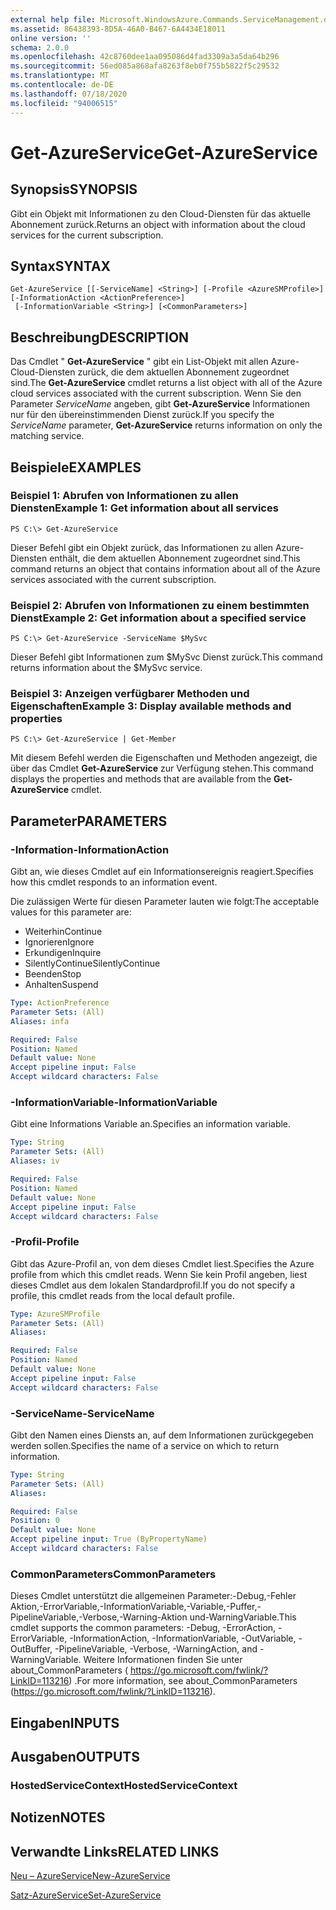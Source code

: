 ```yaml
---
external help file: Microsoft.WindowsAzure.Commands.ServiceManagement.dll-Help.xml
ms.assetid: 86438393-8D5A-46A0-B467-6A4434E18011
online version: ''
schema: 2.0.0
ms.openlocfilehash: 42c8760dee1aa095086d4fad3309a3a5da64b296
ms.sourcegitcommit: 56ed085a868afa8263f8eb0f755b5822f5c29532
ms.translationtype: MT
ms.contentlocale: de-DE
ms.lasthandoff: 07/18/2020
ms.locfileid: "94006515"
---
```

# <span data-ttu-id="ad3b5-101">Get-AzureService</span><span class="sxs-lookup"><span data-stu-id="ad3b5-101">Get-AzureService</span></span>

## <span data-ttu-id="ad3b5-102">Synopsis</span><span class="sxs-lookup"><span data-stu-id="ad3b5-102">SYNOPSIS</span></span>
<span data-ttu-id="ad3b5-103">Gibt ein Objekt mit Informationen zu den Cloud-Diensten für das aktuelle Abonnement zurück.</span><span class="sxs-lookup"><span data-stu-id="ad3b5-103">Returns an object with information about the cloud services for the current subscription.</span></span>

## <span data-ttu-id="ad3b5-104">Syntax</span><span class="sxs-lookup"><span data-stu-id="ad3b5-104">SYNTAX</span></span>

```
Get-AzureService [[-ServiceName] <String>] [-Profile <AzureSMProfile>] [-InformationAction <ActionPreference>]
 [-InformationVariable <String>] [<CommonParameters>]
```

## <span data-ttu-id="ad3b5-105">Beschreibung</span><span class="sxs-lookup"><span data-stu-id="ad3b5-105">DESCRIPTION</span></span>
<span data-ttu-id="ad3b5-106">Das Cmdlet " **Get-AzureService** " gibt ein List-Objekt mit allen Azure-Cloud-Diensten zurück, die dem aktuellen Abonnement zugeordnet sind.</span><span class="sxs-lookup"><span data-stu-id="ad3b5-106">The **Get-AzureService** cmdlet returns a list object with all of the Azure cloud services associated with the current subscription.</span></span>
<span data-ttu-id="ad3b5-107">Wenn Sie den Parameter *ServiceName* angeben, gibt **Get-AzureService** Informationen nur für den übereinstimmenden Dienst zurück.</span><span class="sxs-lookup"><span data-stu-id="ad3b5-107">If you specify the *ServiceName* parameter, **Get-AzureService** returns information on only the matching service.</span></span>

## <span data-ttu-id="ad3b5-108">Beispiele</span><span class="sxs-lookup"><span data-stu-id="ad3b5-108">EXAMPLES</span></span>

### <span data-ttu-id="ad3b5-109">Beispiel 1: Abrufen von Informationen zu allen Diensten</span><span class="sxs-lookup"><span data-stu-id="ad3b5-109">Example 1: Get information about all services</span></span>
```
PS C:\> Get-AzureService
```

<span data-ttu-id="ad3b5-110">Dieser Befehl gibt ein Objekt zurück, das Informationen zu allen Azure-Diensten enthält, die dem aktuellen Abonnement zugeordnet sind.</span><span class="sxs-lookup"><span data-stu-id="ad3b5-110">This command returns an object that contains information about all of the Azure services associated with the current subscription.</span></span>

### <span data-ttu-id="ad3b5-111">Beispiel 2: Abrufen von Informationen zu einem bestimmten Dienst</span><span class="sxs-lookup"><span data-stu-id="ad3b5-111">Example 2: Get information about a specified service</span></span>
```
PS C:\> Get-AzureService -ServiceName $MySvc
```

<span data-ttu-id="ad3b5-112">Dieser Befehl gibt Informationen zum $MySvc Dienst zurück.</span><span class="sxs-lookup"><span data-stu-id="ad3b5-112">This command returns information about the $MySvc service.</span></span>

### <span data-ttu-id="ad3b5-113">Beispiel 3: Anzeigen verfügbarer Methoden und Eigenschaften</span><span class="sxs-lookup"><span data-stu-id="ad3b5-113">Example 3: Display available methods and properties</span></span>
```
PS C:\> Get-AzureService | Get-Member
```

<span data-ttu-id="ad3b5-114">Mit diesem Befehl werden die Eigenschaften und Methoden angezeigt, die über das Cmdlet **Get-AzureService** zur Verfügung stehen.</span><span class="sxs-lookup"><span data-stu-id="ad3b5-114">This command displays the properties and methods that are available from the **Get-AzureService** cmdlet.</span></span>

## <span data-ttu-id="ad3b5-115">Parameter</span><span class="sxs-lookup"><span data-stu-id="ad3b5-115">PARAMETERS</span></span>

### <span data-ttu-id="ad3b5-116">-Information</span><span class="sxs-lookup"><span data-stu-id="ad3b5-116">-InformationAction</span></span>
<span data-ttu-id="ad3b5-117">Gibt an, wie dieses Cmdlet auf ein Informationsereignis reagiert.</span><span class="sxs-lookup"><span data-stu-id="ad3b5-117">Specifies how this cmdlet responds to an information event.</span></span>

<span data-ttu-id="ad3b5-118">Die zulässigen Werte für diesen Parameter lauten wie folgt:</span><span class="sxs-lookup"><span data-stu-id="ad3b5-118">The acceptable values for this parameter are:</span></span>

- <span data-ttu-id="ad3b5-119">Weiterhin</span><span class="sxs-lookup"><span data-stu-id="ad3b5-119">Continue</span></span>
- <span data-ttu-id="ad3b5-120">Ignorieren</span><span class="sxs-lookup"><span data-stu-id="ad3b5-120">Ignore</span></span>
- <span data-ttu-id="ad3b5-121">Erkundigen</span><span class="sxs-lookup"><span data-stu-id="ad3b5-121">Inquire</span></span>
- <span data-ttu-id="ad3b5-122">SilentlyContinue</span><span class="sxs-lookup"><span data-stu-id="ad3b5-122">SilentlyContinue</span></span>
- <span data-ttu-id="ad3b5-123">Beenden</span><span class="sxs-lookup"><span data-stu-id="ad3b5-123">Stop</span></span>
- <span data-ttu-id="ad3b5-124">Anhalten</span><span class="sxs-lookup"><span data-stu-id="ad3b5-124">Suspend</span></span>

```yaml
Type: ActionPreference
Parameter Sets: (All)
Aliases: infa

Required: False
Position: Named
Default value: None
Accept pipeline input: False
Accept wildcard characters: False
```

### <span data-ttu-id="ad3b5-125">-InformationVariable</span><span class="sxs-lookup"><span data-stu-id="ad3b5-125">-InformationVariable</span></span>
<span data-ttu-id="ad3b5-126">Gibt eine Informations Variable an.</span><span class="sxs-lookup"><span data-stu-id="ad3b5-126">Specifies an information variable.</span></span>

```yaml
Type: String
Parameter Sets: (All)
Aliases: iv

Required: False
Position: Named
Default value: None
Accept pipeline input: False
Accept wildcard characters: False
```

### <span data-ttu-id="ad3b5-127">-Profil</span><span class="sxs-lookup"><span data-stu-id="ad3b5-127">-Profile</span></span>
<span data-ttu-id="ad3b5-128">Gibt das Azure-Profil an, von dem dieses Cmdlet liest.</span><span class="sxs-lookup"><span data-stu-id="ad3b5-128">Specifies the Azure profile from which this cmdlet reads.</span></span>
<span data-ttu-id="ad3b5-129">Wenn Sie kein Profil angeben, liest dieses Cmdlet aus dem lokalen Standardprofil.</span><span class="sxs-lookup"><span data-stu-id="ad3b5-129">If you do not specify a profile, this cmdlet reads from the local default profile.</span></span>

```yaml
Type: AzureSMProfile
Parameter Sets: (All)
Aliases: 

Required: False
Position: Named
Default value: None
Accept pipeline input: False
Accept wildcard characters: False
```

### <span data-ttu-id="ad3b5-130">-ServiceName</span><span class="sxs-lookup"><span data-stu-id="ad3b5-130">-ServiceName</span></span>
<span data-ttu-id="ad3b5-131">Gibt den Namen eines Diensts an, auf dem Informationen zurückgegeben werden sollen.</span><span class="sxs-lookup"><span data-stu-id="ad3b5-131">Specifies the name of a service on which to return information.</span></span>

```yaml
Type: String
Parameter Sets: (All)
Aliases: 

Required: False
Position: 0
Default value: None
Accept pipeline input: True (ByPropertyName)
Accept wildcard characters: False
```

### <span data-ttu-id="ad3b5-132">CommonParameters</span><span class="sxs-lookup"><span data-stu-id="ad3b5-132">CommonParameters</span></span>
<span data-ttu-id="ad3b5-133">Dieses Cmdlet unterstützt die allgemeinen Parameter:-Debug,-Fehler Aktion,-ErrorVariable,-InformationVariable,-Variable,-Puffer,-PipelineVariable,-Verbose,-Warning-Aktion und-WarningVariable.</span><span class="sxs-lookup"><span data-stu-id="ad3b5-133">This cmdlet supports the common parameters: -Debug, -ErrorAction, -ErrorVariable, -InformationAction, -InformationVariable, -OutVariable, -OutBuffer, -PipelineVariable, -Verbose, -WarningAction, and -WarningVariable.</span></span> <span data-ttu-id="ad3b5-134">Weitere Informationen finden Sie unter about_CommonParameters ( https://go.microsoft.com/fwlink/?LinkID=113216) .</span><span class="sxs-lookup"><span data-stu-id="ad3b5-134">For more information, see about_CommonParameters (https://go.microsoft.com/fwlink/?LinkID=113216).</span></span>

## <span data-ttu-id="ad3b5-135">Eingaben</span><span class="sxs-lookup"><span data-stu-id="ad3b5-135">INPUTS</span></span>

## <span data-ttu-id="ad3b5-136">Ausgaben</span><span class="sxs-lookup"><span data-stu-id="ad3b5-136">OUTPUTS</span></span>

### <span data-ttu-id="ad3b5-137">HostedServiceContext</span><span class="sxs-lookup"><span data-stu-id="ad3b5-137">HostedServiceContext</span></span>

## <span data-ttu-id="ad3b5-138">Notizen</span><span class="sxs-lookup"><span data-stu-id="ad3b5-138">NOTES</span></span>

## <span data-ttu-id="ad3b5-139">Verwandte Links</span><span class="sxs-lookup"><span data-stu-id="ad3b5-139">RELATED LINKS</span></span>

[<span data-ttu-id="ad3b5-140">Neu – AzureService</span><span class="sxs-lookup"><span data-stu-id="ad3b5-140">New-AzureService</span></span>](./New-AzureService.md)

[<span data-ttu-id="ad3b5-141">Satz-AzureService</span><span class="sxs-lookup"><span data-stu-id="ad3b5-141">Set-AzureService</span></span>](./Set-AzureService.md)


